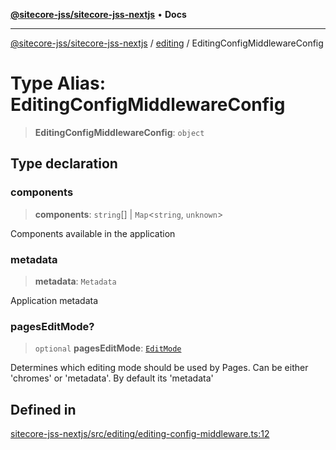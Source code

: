 [**@sitecore-jss/sitecore-jss-nextjs**](../../README.md) • **Docs**

***

[@sitecore-jss/sitecore-jss-nextjs](../../README.md) / [editing](../README.md) / EditingConfigMiddlewareConfig

# Type Alias: EditingConfigMiddlewareConfig

> **EditingConfigMiddlewareConfig**: `object`

## Type declaration

### components

> **components**: `string`[] \| `Map`\<`string`, `unknown`\>

Components available in the application

### metadata

> **metadata**: `Metadata`

Application metadata

### pagesEditMode?

> `optional` **pagesEditMode**: [`EditMode`](../../index/enumerations/EditMode.md)

Determines which editing mode should be used by Pages.
Can be either 'chromes' or 'metadata'.
By default its 'metadata'

## Defined in

[sitecore-jss-nextjs/src/editing/editing-config-middleware.ts:12](https://github.com/Sitecore/jss/blob/5b4314b712f0ff68b2830199db3aeba34caef55e/packages/sitecore-jss-nextjs/src/editing/editing-config-middleware.ts#L12)
